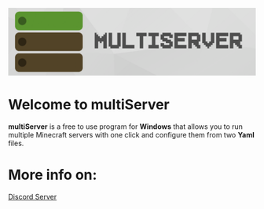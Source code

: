 ![multiServer](assets/github-banner.png)

# Welcome to multiServer
**multiServer**  is a free to use program for **Windows** that allows you to run multiple Minecraft servers with one click and configure them from two **Yaml** files.
# More info on:
[Discord Server](https://discord.gg/MfdFmCCqm6)
